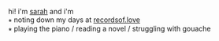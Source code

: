 hi! i'm [sarah](https://urlsarahz.github.io) and i'm  
⭒  noting down my days at [recordsof.love](https://recordsof.love)  
⭒  playing the piano / reading a novel / struggling with gouache

